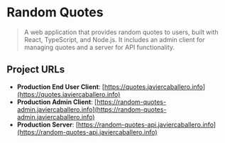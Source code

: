 # Random Quotes
> A web application that provides random quotes to users, built with React, TypeScript, and Node.js. It includes an admin client for managing quotes and a server for API functionality.

## Project URLs

- **Production End User Client**: [https://quotes.javiercaballero.info](https://quotes.javiercaballero.info)
- **Production Admin Client**: [https://random-quotes-admin.javiercaballero.info](https://random-quotes-admin.javiercaballero.info)
- **Production Server**: [https://random-quotes-api.javiercaballero.info](https://random-quotes-api.javiercaballero.info)